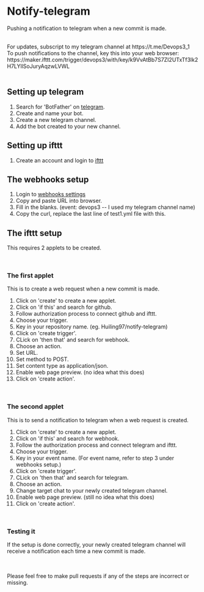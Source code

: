 # Notify-telegram
Pushing a notification to telegram when a new commit is made.

<br/>
For updates, subscript to my telegram channel at https://t.me/Devops3_1 <br/>
To push notifications to the channel, key this into your web browser: https://maker.ifttt.com/trigger/devops3/with/key/k9VvAtBb7S7ZI2UTxTf3lk2H7LYllSoJuryAqzwLVWL

<br/>
<br/>

## Setting up telegram
1. Search for 'BotFather' on [telegram](https://telegram.org/).
2. Create and name your bot.
3. Create a new telegram channel.
4. Add the bot created to your new channel.

## Setting up ifttt
1. Create an account and login to [ifttt](https://ifttt.com)

## The webhooks setup
1. Login to [webhooks settings](https://ifttt.com/maker_webhooks/settings)
2. Copy and paste URL into browser.
3. Fill in the blanks. (event: devops3 -- I used my telegram channel name)
4. Copy the curl, replace the last line of test1.yml file with this. 

## The ifttt setup <br/>
This requires 2 applets to be created. <br/>

<br/>

### The first applet <br/>
This is to create a web request when a new commit is made.

1. Click on 'create' to create a new applet.
2. Click on 'if this' and search for github. 
3. Follow authorization process to connect github and ifttt.
4. Choose your trigger.
5. Key in your repository name. (eg. Huiling97/notify-telegram)
6. Click on 'create trigger'.
7. CLick on 'then that' and search for webhook.
8. Choose an action.
9. Set URL.
10. Set method to POST.
11. Set content type as application/json.
12. Enable web page preview. (no idea what this does)
13. Click on 'create action'.

<br/>

### The second applet <br/>
This is to send a notification to telegram when a web request is created.

1. Click on 'create' to create a new applet.
2. Click on 'if this' and search for webhook. 
3. Follow the authorization process and connect telegram and ifttt.
4. Choose your trigger.
5. Key in your event name. (For event name, refer to step 3 under webhooks setup.)
6. Click on 'create trigger'.
7. CLick on 'then that' and search for telegram.
8. Choose an action.
9. Change target chat to your newly created telegram channel.
10. Enable web page preview. (still no idea what this does)
11. Click on 'create action'.

<br/>

### Testing it
If the setup is done correctly, your newly created telegram channel will receive a notification each time a new commit is made.

<br/>
<br/>
Please feel free to make pull requests if any of the steps are incorrect or missing.
